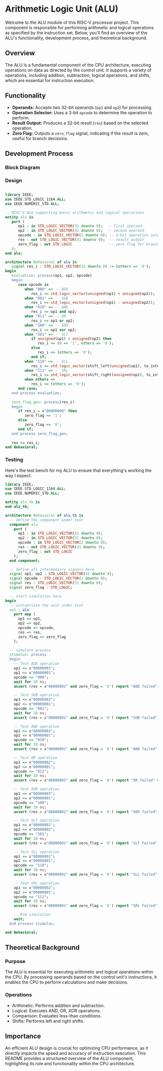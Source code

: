 # Arithmetic Logic Unit (ALU)

Welcome to the ALU module of this RISC-V processor project. This component is responsible for performing arithmetic and logical operations as specified by the instruction set. Below, you'll find an overview of the ALU's functionality, development process, and theoretical background.

## Overview
The ALU is a fundamental component of the CPU architecture, executing operations on data as directed by the control unit. It supports a variety of operations, including addition, subtraction, logical operations, and shifts, which are essential for instruction execution.

## Functionality
- **Operands:** Accepts two 32-bit operands (`op1` and `op2`) for processing.
- **Operation Selector:** Uses a 3-bit `opcode` to determine the operation to perform.
- **Result Output:** Produces a 32-bit result (`res`) based on the selected operation.
- **Zero Flag:** Outputs a `zero_flag` signal, indicating if the result is zero, useful for branch decisions.

## Development Process

### Block Diagram

### Design
<div style="max-width: 800px; overflow-x: auto;">
    
```VHDL
library IEEE;
use IEEE.STD_LOGIC_1164.ALL;
use IEEE.NUMERIC_STD.ALL;

-- RISC-V ALU supporting basic arithmetic and logical operations
entity alu is 
   port (
      op1 : in STD_LOGIC_VECTOR(31 downto 0);  -- first operand
      op2 : in STD_LOGIC_VECTOR(31 downto 0);  -- second operand
      opcode : in STD_LOGIC_VECTOR(2 downto 0); -- 3-bit operation selector
      res : out STD_LOGIC_VECTOR(31 downto 0);  -- result output
      zero_flag : out STD_LOGIC                 -- zero flag for branches     
   );
end alu;

architecture Behavioral of alu is
   signal res_i : STD_LOGIC_VECTOR(31 downto 0) := (others => '0'); 
begin
   evaluation: process(op1, op2, opcode)
   begin
      case opcode is
         when "000" => -- ADD
            res_i <= std_logic_vector(unsigned(op1) + unsigned(op2));
         when "001" => -- SUB
            res_i <= std_logic_vector(unsigned(op1) - unsigned(op2));
         when "010" => -- AND
            res_i <= op1 and op2;
         when "011" => -- OR
            res_i <= op1 or op2;
         when "100" => -- XOR
            res_i <= op1 xor op2;
         when "101" => -- SLT
            if unsigned(op1) < unsigned(op2) then
               res_i <= (0 => '1', others => '0');
            else
               res_i <= (others => '0');
            end if;
         when "110" => -- SLL 
            res_i <= std_logic_vector(shift_left(unsigned(op1), to_integer(unsigned(op2(4 downto 0)))));
         when "111" => -- SRL 
            res_i <= std_logic_vector(shift_right(unsigned(op1), to_integer(unsigned(op2(4 downto 0)))));
         when others =>
            res_i <= (others => '0');
      end case;
   end process evaluation;
   
   zero_flag_gen: process(res_i)
   begin
      if res_i = x"00000000" then
         zero_flag <= '1';
      else
         zero_flag <= '0';
      end if;
   end process zero_flag_gen;
   
   res <= res_i;
end Behavioral;
```

### Testing
Here's the test bench for my ALU to ensure that everything's working the way I expect.

```VHDL
library IEEE;
use IEEE.STD_LOGIC_1164.ALL;
use IEEE.NUMERIC_STD.ALL;

entity alu_tb is
end alu_tb;

architecture Behavioral of alu_tb is
  -- define the component under test
  component alu
    port (
      op1 : in STD_LOGIC_VECTOR(31 downto 0);
      op2 : in STD_LOGIC_VECTOR(31 downto 0);
      opcode : in STD_LOGIC_VECTOR(2 downto 0);
      res : out STD_LOGIC_VECTOR(31 downto 0);
      zero_flag : out STD_LOGIC
    );
  end component;

  -- define all intermediary signals here
  signal op1, op2 : STD_LOGIC_VECTOR(31 downto 0);
  signal opcode : STD_LOGIC_VECTOR(2 downto 0);
  signal res : STD_LOGIC_VECTOR(31 downto 0);
  signal zero_flag : STD_LOGIC;

  -- start simulation here
begin
  -- instantiate the unit under test
  uut : alu
    port map (
      op1 => op1,
      op2 => op2,
      opcode => opcode,
      res => res,
      zero_flag => zero_flag
    );

  -- simulate process
  stimulus: process
  begin
    -- Test ADD operation
    op1 <= x"00000001";
    op2 <= x"00000001";
    opcode <= "000";
    wait for 10 ns;
    assert (res = x"00000002" and zero_flag = '0') report "ADD failed" severity error;

    -- Test SUB operation
    op1 <= x"00000002";
    op2 <= x"00000001";
    opcode <= "001";
    wait for 10 ns;
    assert (res = x"00000001" and zero_flag = '0') report "SUB failed" severity error;

    -- Test AND operation
    op1 <= x"00000003";
    op2 <= x"00000001";
    opcode <= "010";
    wait for 10 ns;
    assert (res = x"00000001" and zero_flag = '0') report "AND failed" severity error;

    -- Test OR operation
    op1 <= x"00000002";
    op2 <= x"00000001";
    opcode <= "011";
    wait for 10 ns;
    assert (res = x"00000003" and zero_flag = '0') report "OR failed" severity error;

    -- Test XOR operation
    op1 <= x"00000003";
    op2 <= x"00000001";
    opcode <= "100";
    wait for 10 ns;
    assert (res = x"00000002" and zero_flag = '0') report "XOR failed" severity error;

    -- Test SLT operation
    op1 <= x"00000001";
    op2 <= x"00000002";
    opcode <= "101";
    wait for 10 ns;
    assert (res = x"00000001" and zero_flag = '0') report "SLT failed" severity error;

    -- Test SLL operation
    op1 <= x"00000001";
    op2 <= x"00000001";
    opcode <= "110";
    wait for 10 ns;
    assert (res = x"00000002" and zero_flag = '0') report "SLL failed" severity error;

    -- Test SRL operation
    op1 <= x"00000002";
    op2 <= x"00000001";
    opcode <= "111";
    wait for 10 ns;
    assert (res = x"00000001" and zero_flag = '0') report "SRL failed" severity error;

    -- End simulation
    wait;
  end process stimulus;

end Behavioral;
```

## Theoretical Background

### Purpose
The ALU is essential for executing arithmetic and logical operations within the CPU. By processing operands based on the control unit's instructions, it enables the CPU to perform calculations and make decisions.

### Operations
- Arithmetic: Performs addition and subtraction.
- Logical: Executes AND, OR, XOR operations.
- Comparison: Evaluates less-than conditions.
- Shifts: Performs left and right shifts.

## Importance
An efficient ALU design is crucial for optimizing CPU performance, as it directly impacts the speed and accuracy of instruction execution. This README provides a structured overview of the ALU component, highlighting its role and functionality within the CPU architecture. 
